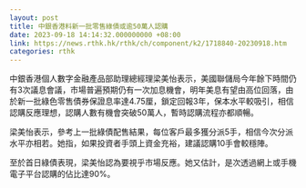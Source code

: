 ```yaml
---
layout: post
title: 中銀香港料新一批零售綠債或逾50萬人認購
date: 2023-09-18 14:14:32.000000000 +08:00
link: https://news.rthk.hk/rthk/ch/component/k2/1718840-20230918.htm
categories: rthk
---
```


中銀香港個人數字金融產品部助理總經理梁美怡表示，美國聯儲局今年餘下時間仍有3次議息會議，市場普遍預期仍有一次加息機會，明年美息有望由高位回落，由於新一批綠色零售債券保證息率達4.75厘，鎖定回報3年，保本水平較吸引，相信認購反應理想，認購人數有機會突破50萬人，暫時認購流程亦都順暢。

梁美怡表示，參考上一批綠債配售結果，每位客戶最多獲分派5手，相信今次分派水平亦相若。她指，如果投資者手頭上資金充裕，建議認購10手會較穩陣。

至於首日綠債表現，梁美怡認為要視乎市場反應。她又估計，是次透過網上或手機電子平台認購的佔比達90%。
